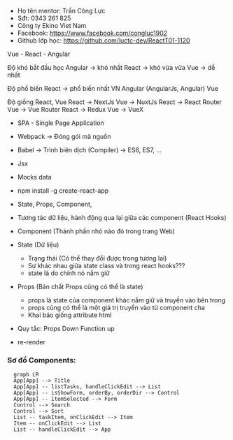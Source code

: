 - Họ tên mentor: Trần Công Lực
- Sđt: 0343 261 825
- Công ty Ekino Viet Nam
- Facebook: https://www.facebook.com/congluc1902
- Github lớp học: https://github.com/luctc-dev/ReactT01-1120

Vue - React - Angular

Độ khó bắt đầu học
  Angular -> khó nhất
  React -> khó vừa vừa 
  Vue -> dễ nhất

Độ phổ biến
  React -> phổ biến nhất VN
  Angular (AngularJs, Angular)
  Vue

Độ giống
  React, Vue
    React -> NextJs
    Vue -> NuxtJs
    React -> React Router 
    Vue -> Vue Router
    React -> Redux 
    Vue -> VueX


- SPA - Single Page Application
- Webpack 
  -> Đóng gói mã nguồn

- Babel
  -> Trình biên dịch (Compiler)
  -> ES6, ES7, ...

- Jsx

- Mocks data
  
- npm install -g create-react-app

- State, Props, Component, 
- Tương tác dữ liệu, hành động qua lại giữa các component (React Hooks)

- Component (Thành phần nhỏ nào đó trong trang Web)

- State (Dữ liệu)
  - Trạng thái (Có thể thay đổi được trong tương lai)
  - Sự khác nhau giữa state class và trong react hooks???
  - state là do chính nó nắm giữ 
  
- Props (Bản chất Props cũng có thể là state)
  - props là state của component khác nắm giữ và truyền vào bên trong
  - props cũng có thể là một giá trị truyền vào từ component cha
  - Khai báo giống attribute html 

- Quy tắc: 
  Props Down
  Function up

- re-render

### Sơ đồ Components:

```mermaid
  graph LR
  App[App] --> Title
  App[App] -- listTasks, handleClickEdit --> List
  App[App] -- isShowForm, orderBy, orderDir --> Control
  App[App] -- itemSelected --> Form
  Control --> Search
  Control --> Sort
  List -- taskItem, onClickEdit --> Item
  Item -- onClickEdit --> List
  List -- handleClickEdit --> App
```